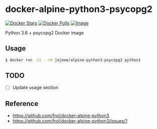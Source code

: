 # docker-alpine-python3-psycopg2

[![Docker Stars](https://img.shields.io/docker/stars/jojoee/alpine-python3-psycopg2.svg?style=flat-square)](https://hub.docker.com/r/jojoee/alpine-python3-psycopg2/)
[![Docker Pulls](https://img.shields.io/docker/pulls/jojoee/alpine-python3-psycopg2.svg?style=flat-square)](https://hub.docker.com/r/jojoee/alpine-python3-psycopg2/)
[![Image](https://images.microbadger.com/badges/image/jojoee/alpine-python3-psycopg2.svg)](http://microbadger.com/images/jojoee/alpine-python3-psycopg2)

Python 3.6 + psycopg2 Docker image

## Usage

```bash
$ docker run -it --rm jojoee/alpine-python3-psycopg2 python3
```

## TODO
- [ ] Update usage section

## Reference
- https://github.com/frol/docker-alpine-python3
- https://github.com/frol/docker-alpine-python3/issues/1
